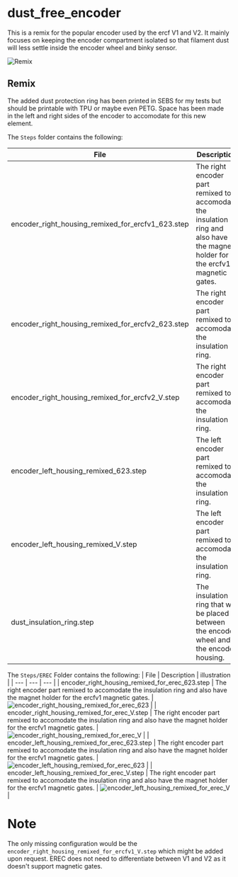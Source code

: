 # dust_free_encoder
This is a remix for the popular encoder used by the ercf V1 and V2. It mainly focuses on keeping the encoder compartment isolated so that filament dust will less settle inside the encoder wheel and binky sensor.

![Remix](./ressources/mod_explanation.png)

## Remix
The added dust protection ring has been printed in SEBS for my tests but should be printable with TPU or maybe even PETG.
Space has been made in the left and right sides of the encoder to accomodate for this new element.

The `Steps` folder contains the following:

| File | Description | illustration |
| --- | --- | --- |
| encoder_right_housing_remixed_for_ercfv1_623.step | The right encoder part remixed to accomodate the insulation ring and also have the magnet holder for the ercfv1 magnetic gates.  | ![encoder_right_housing_remixed_for_ercfv1_623](./ressources/encoder_right_housing_remixed_for_ercfv1_623.png) |
| encoder_right_housing_remixed_for_ercfv2_623.step | The right encoder part remixed to accomodate the insulation ring.  | ![encoder_right_housing_remixed_for_ercfv2_623](./ressources/encoder_right_housing_remixed_for_ercfv2_623.png) |
| encoder_right_housing_remixed_for_ercfv2_V.step | The right encoder part remixed to accomodate the insulation ring.  | ![encoder_right_housing_remixed_for_ercfv2_V](./ressources/encoder_right_housing_remixed_for_ercfv2_V.png) |
| encoder_left_housing_remixed_623.step | The left encoder part remixed to accomodate the insulation ring. | ![encoder_left_housing_remixed_623](./ressources/encoder_left_housing_remixed_623.png) |
| encoder_left_housing_remixed_V.step | The left encoder part remixed to accomodate the insulation ring. | ![encoder_left_housing_remixed_V](./ressources/encoder_left_housing_remixed_V.png) |
| dust_insulation_ring.step | The insulation ring that will be placed between the encoder wheel and the encoder housing. | ![dust_insulation_ring](./ressources/dust_insulation_ring.png) |

The `Steps/EREC` Folder contains the following:
| File | Description | illustration |
| --- | --- | --- |
| encoder_right_housing_remixed_for_erec_623.step | The right encoder part remixed to accomodate the insulation ring and also have the magnet holder for the ercfv1 magnetic gates.  | ![encoder_right_housing_remixed_for_erec_623](./ressources/encoder_right_housing_remixed_for_erec_623.png) |
| encoder_right_housing_remixed_for_erec_V.step | The right encoder part remixed to accomodate the insulation ring and also have the magnet holder for the ercfv1 magnetic gates.  | ![encoder_right_housing_remixed_for_erec_V](./ressources/encoder_right_housing_remixed_for_erec_V.png) |
| encoder_left_housing_remixed_for_erec_623.step | The right encoder part remixed to accomodate the insulation ring and also have the magnet holder for the ercfv1 magnetic gates.  | ![encoder_left_housing_remixed_for_erec_623](./ressources/encoder_left_housing_remixed_for_erec_623.png) |
| encoder_left_housing_remixed_for_erec_V.step | The right encoder part remixed to accomodate the insulation ring and also have the magnet holder for the ercfv1 magnetic gates.  | ![encoder_left_housing_remixed_for_erec_V](./ressources/encoder_left_housing_remixed_for_erec_V.png) |

# Note
The only missing configuration would be the `encoder_right_housing_remixed_for_ercfv1_V.step` which might be added upon request. EREC does not need to differentiate between V1 and V2 as it doesn't support magnetic gates.
